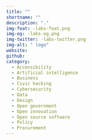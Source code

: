 ```yaml
---
title: ""
shortname: ""
description: "."
img-feat: -labs-feat.png
img-og: -labs-og.png
img-twitter: -labs-twitter.png
img-alt: " logo"
website: 
github: 
category:
  - Accessibility
  - Artificial intelligence
  - Business
  - Civic hacking
  - Cybersecurity
  - Data
  - Design
  - Open government
  - Open innovation
  - Open source software
  - Policy
  - Procurement
---
```



